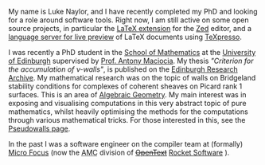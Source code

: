 My name is Luke Naylor, and I have recently completed my PhD and looking for a role around software tools.
Right now, I am still active on some open source projects,
in particular the
[LaTeX extension](https://github.com/rzukic/zed-latex)
for the [Zed](https://zed.dev/) editor,
and a [language server for live preview](https://github.com/lnay/texpresso-lsp)
of LaTeX documents using [TeXpresso](https://github.com/let-def/texpresso).

I was recently a PhD student in the
[School of Mathematics](https://www.maths.ed.ac.uk/)
at the
[University of Edinburgh](https://www.ed.ac.uk/)
supervised by
[Prof. Antony Maciocia](https://www.ed.ac.uk/profile/antony-maciocia).
My thesis *"Criterion for the accumulation of ν-walls"*, is published
on the [Edinburgh Research Archive](https://era.ed.ac.uk/handle/1842/43553).
My mathematical research was on the topic of walls on Bridgeland stability conditions for complexes of coherent
sheaves on Picard rank 1 surfaces.
This is an area of [Algebraic Geometry](https://en.wikipedia.org/wiki/Algebraic_geometry).
My main interest was in exposing and visualising computations in this very abstract topic of pure mathematics,
whilst heavily optimising the methods for the computations through various mathematical tricks.
For those interested in this, see the
[Pseudowalls page](pseudowalls).

In the past I was a software engineer on the compiler team at (formally)
[Micro Focus](https://www.opentext.com/microfocus)
(now the <abbr title="Application Modernisation and Connectivity (moving COBOL applications off mainframes)">AMC</abbr>
division of
~~[OpenText](https://www.opentext.com/)~~
[Rocket Software](https://www.rocketsoftware.com/)
).
